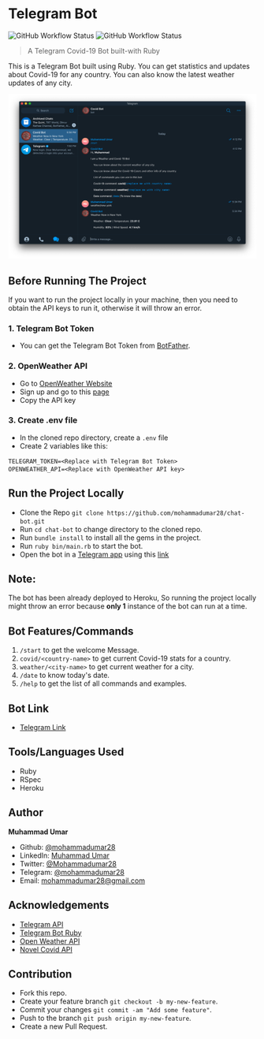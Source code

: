 # Telegram Bot

![GitHub Workflow Status](https://img.shields.io/github/workflow/status/mohammadumar28/chat-bot/Tests?label=RSpec)  ![GitHub Workflow Status](https://img.shields.io/github/workflow/status/mohammadumar28/chat-bot/Linters?label=RuboCop)

> A Telegram Covid-19 Bot built-with Ruby

This is a Telegram Bot built using Ruby. You can get statistics and updates about Covid-19 for any country. You can also know the latest weather updates of any city.

![screenshot](./assets/screenshot.png)

## Before Running The Project

If you want to run the project locally in your machine, then you need to obtain the API keys to run it, otherwise it will throw an error.

### 1. Telegram Bot Token

* You can get the Telegram Bot Token from [BotFather](https://core.telegram.org/bots#6-botfather).

### 2. OpenWeather API

* Go to [OpenWeather Website](https://openweathermap.org/)
* Sign up and go to this [page](https://home.openweathermap.org/api_keys)
* Copy the API key

### 3. Create .env file

* In the cloned repo directory, create a `.env` file
* Create 2 variables like this:

```
TELEGRAM_TOKEN=<Replace with Telegram Bot Token>
OPENWEATHER_API=<Replace with OpenWeather API key>
```

## Run the Project Locally

* Clone the Repo `git clone https://github.com/mohammadumar28/chat-bot.git`
* Run `cd chat-bot` to change directory to the cloned repo.
* Run `bundle install` to install all the gems in the project.
* Run `ruby bin/main.rb` to start the bot.
* Open the bot in a [Telegram app](https://telegram.org/apps) using this [link](https://t.me/chingani_bot)

## Note:

The bot has been already deployed to Heroku, So running the project locally might throw an error because **only 1** instance of the bot can run at a time.

## Bot Features/Commands

1. `/start` to get the welcome Message.
2. `covid/<country-name>` to get current Covid-19 stats for a country.
3. `weather/<city-name>` to get current weather for a city.
4. `/date` to know today's date.
5. `/help` to get the list of all commands and examples.

## Bot Link

* [Telegram Link](https://t.me/chingani_bot)

## Tools/Languages Used

* Ruby
* RSpec
* Heroku

## Author

**Muhammad Umar**
- Github: [@mohammadumar28](https://github.com/mohammadumar28)
- LinkedIn: [Muhammad Umar](https://www.linkedin.com/in/mohammadumar28/)
- Twitter: [@Mohammadumar28](https://twitter.com/Mohammadumar28)
- Telegram: [@mohammadumar28](https://t.me/mohammadumar28)
- Email: [mohammadumar28@gmail.com](mailto:mohammadumar28@gmail.com)

## Acknowledgements

* [Telegram API](https://core.telegram.org/api)
* [Telegram Bot Ruby](https://github.com/atipugin/telegram-bot-ruby)
* [Open Weather API](https://openweathermap.org/)
* [Novel Covid API](https://github.com/NovelCOVID/API)

## Contribution

* Fork this repo.
* Create your feature branch `git checkout -b my-new-feature`.
* Commit your changes `git commit -am "Add some feature"`.
* Push to the branch `git push origin my-new-feature`.
* Create a new Pull Request.
